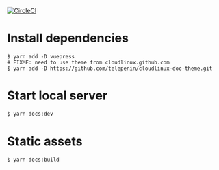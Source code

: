 [![CircleCI](https://circleci.com/gh/cloudlinux/kernelcare-doc.svg?style=svg)](https://circleci.com/gh/cloudlinux/kernelcare-doc)

# Install dependencies

```
$ yarn add -D vuepress
# FIXME: need to use theme from cloudlinux.github.com
$ yarn add -D https://github.com/telepenin/cloudlinux-doc-theme.git
```

# Start local server

```sh
$ yarn docs:dev
```

# Static assets

```sh
$ yarn docs:build
```